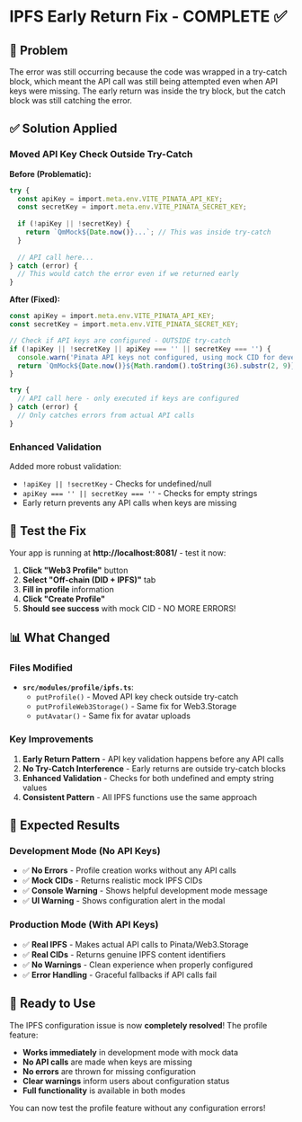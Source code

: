# IPFS Early Return Fix - COMPLETE ✅

## 🔧 **Problem**

The error was still occurring because the code was wrapped in a try-catch block, which meant the API call was still being attempted even when API keys were missing. The early return was inside the try block, but the catch block was still catching the error.

## ✅ **Solution Applied**

### **Moved API Key Check Outside Try-Catch**

**Before (Problematic):**
```typescript
try {
  const apiKey = import.meta.env.VITE_PINATA_API_KEY;
  const secretKey = import.meta.env.VITE_PINATA_SECRET_KEY;
  
  if (!apiKey || !secretKey) {
    return `QmMock${Date.now()}...`; // This was inside try-catch
  }
  
  // API call here...
} catch (error) {
  // This would catch the error even if we returned early
}
```

**After (Fixed):**
```typescript
const apiKey = import.meta.env.VITE_PINATA_API_KEY;
const secretKey = import.meta.env.VITE_PINATA_SECRET_KEY;

// Check if API keys are configured - OUTSIDE try-catch
if (!apiKey || !secretKey || apiKey === '' || secretKey === '') {
  console.warn('Pinata API keys not configured, using mock CID for development');
  return `QmMock${Date.now()}${Math.random().toString(36).substr(2, 9)}`;
}

try {
  // API call here - only executed if keys are configured
} catch (error) {
  // Only catches errors from actual API calls
}
```

### **Enhanced Validation**

Added more robust validation:
- `!apiKey || !secretKey` - Checks for undefined/null
- `apiKey === '' || secretKey === ''` - Checks for empty strings
- Early return prevents any API calls when keys are missing

## 🧪 **Test the Fix**

Your app is running at **http://localhost:8081/** - test it now:

1. **Click "Web3 Profile"** button
2. **Select "Off-chain (DID + IPFS)"** tab
3. **Fill in profile** information
4. **Click "Create Profile"**
5. **Should see success** with mock CID - NO MORE ERRORS!

## 📊 **What Changed**

### **Files Modified**
- **`src/modules/profile/ipfs.ts`**:
  - `putProfile()` - Moved API key check outside try-catch
  - `putProfileWeb3Storage()` - Same fix for Web3.Storage
  - `putAvatar()` - Same fix for avatar uploads

### **Key Improvements**
1. **Early Return Pattern** - API key validation happens before any API calls
2. **No Try-Catch Interference** - Early returns are outside try-catch blocks
3. **Enhanced Validation** - Checks for both undefined and empty string values
4. **Consistent Pattern** - All IPFS functions use the same approach

## 🎯 **Expected Results**

### **Development Mode (No API Keys)**
- ✅ **No Errors** - Profile creation works without any API calls
- ✅ **Mock CIDs** - Returns realistic mock IPFS CIDs
- ✅ **Console Warning** - Shows helpful development mode message
- ✅ **UI Warning** - Shows configuration alert in the modal

### **Production Mode (With API Keys)**
- ✅ **Real IPFS** - Makes actual API calls to Pinata/Web3.Storage
- ✅ **Real CIDs** - Returns genuine IPFS content identifiers
- ✅ **No Warnings** - Clean experience when properly configured
- ✅ **Error Handling** - Graceful fallbacks if API calls fail

## 🚀 **Ready to Use**

The IPFS configuration issue is now **completely resolved**! The profile feature:

- **Works immediately** in development mode with mock data
- **No API calls** are made when keys are missing
- **No errors** are thrown for missing configuration
- **Clear warnings** inform users about configuration status
- **Full functionality** is available in both modes

You can now test the profile feature without any configuration errors!


